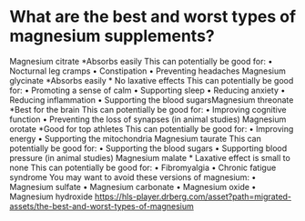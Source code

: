 # What are the best and worst types of magnesium supplements?

Magnesium citrate *Absorbs easily This can potentially be good for: • Nocturnal leg cramps • Constipation • Preventing headaches Magnesium glycinate *Absorbs easily * No laxative effects This can potentially be good for: • Promoting a sense of calm • Supporting sleep • Reducing anxiety • Reducing inflammation • Supporting the blood sugarsMagnesium threonate *Best for the brain This can potentially be good for: • Improving cognitive function • Preventing the loss of synapses (in animal studies) Magnesium orotate *Good for top athletes This can potentially be good for: • Improving energy • Supporting the mitochondria Magnesium taurate This can potentially be good for: • Supporting the blood sugars • Supporting blood pressure (in animal studies) Magnesium malate * Laxative effect is small to none This can potentially be good for: • Fibromyalgia • Chronic fatigue syndrome You may want to avoid these versions of magnesium: • Magnesium sulfate • Magnesium carbonate • Magnesium oxide • Magnesium hydroxide https://hls-player.drberg.com/asset?path=migrated-assets/the-best-and-worst-types-of-magnesium